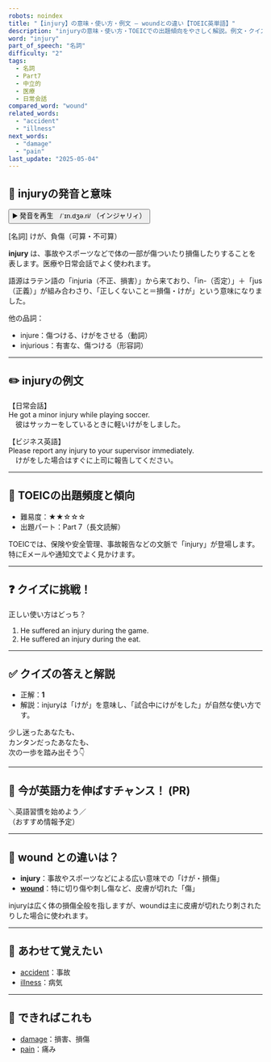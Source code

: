 ```yaml
---
robots: noindex
title: "【injury】の意味・使い方・例文 ― woundとの違い【TOEIC英単語】"
description: "injuryの意味・使い方・TOEICでの出題傾向をやさしく解説。例文・クイズ付きでwoundとの違いもわかりやすく学べます。"
word: "injury"
part_of_speech: "名詞"
difficulty: "2"
tags:
  - 名詞
  - Part7
  - 中立的
  - 医療
  - 日常会話
compared_word: "wound"
related_words:
  - "accident"
  - "illness"
next_words:
  - "damage"
  - "pain"
last_update: "2025-05-04"
---
```


## 🔰 injuryの発音と意味

<button class="play-audio" onclick="playTTS('injury')">
  <span class="play-audio-main">
    ▶️ 発音を再生　/ˈɪn.dʒə.ri/
  </span>
  <span class="play-audio-sub">
    （インジャリィ）
  </span>
</button>

[名詞] けが、負傷（可算・不可算）

**injury** は、事故やスポーツなどで体の一部が傷ついたり損傷したりすることを表します。医療や日常会話でよく使われます。

語源はラテン語の「injuria（不正、損害）」から来ており、「in-（否定）」＋「jus（正義）」が組み合わさり、「正しくないこと＝損傷・けが」という意味になりました。

他の品詞：  
- injure：傷つける、けがをさせる（動詞）
- injurious：有害な、傷つける（形容詞）

---

## ✏️ injuryの例文

【日常会話】  
He got a minor injury while playing soccer.  
　彼はサッカーをしているときに軽いけがをしました。

【ビジネス英語】  
Please report any injury to your supervisor immediately.  
　けがをした場合はすぐに上司に報告してください。

---

## 🎯 TOEICの出題頻度と傾向

- 難易度：★★☆☆☆
- 出題パート：Part 7（長文読解）

TOEICでは、保険や安全管理、事故報告などの文脈で「injury」が登場します。特にEメールや通知文でよく見かけます。

---

## ❓ クイズに挑戦！

正しい使い方はどっち？

1. He suffered an injury during the game.  
2. He suffered an injury during the eat.

---

## ✅ クイズの答えと解説

- 正解：**1**
- 解説：injuryは「けが」を意味し、「試合中にけがをした」が自然な使い方です。

少し迷ったあなたも、  
カンタンだったあなたも、  
次の一歩を踏み出そう👇️

---

## 🚀 今が英語力を伸ばすチャンス！ (PR)

<div class="info-center">
＼英語習慣を始めよう／<br>  
（おすすめ情報予定）
</div>

---

## 🤔  wound との違いは？

- **injury**：事故やスポーツなどによる広い意味での「けが・損傷」
- **[wound](/word/wound)**：特に切り傷や刺し傷など、皮膚が切れた「傷」

injuryは広く体の損傷全般を指しますが、woundは主に皮膚が切れたり刺されたりした場合に使われます。

---

## 🧩 あわせて覚えたい

- [accident](/word/accident)：事故
- [illness](/word/illness)：病気

---

## 📖 できればこれも

- [damage](/word/damage)：損害、損傷
- [pain](/word/pain)：痛み

<!-- cvid: aid20_bid13 -->
